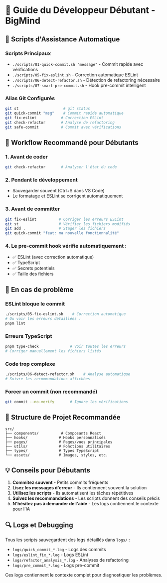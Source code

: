 # 🚀 Guide du Développeur Débutant - BigMind

## 🎯 Scripts d'Assistance Automatique

### Scripts Principaux

- `./scripts/01-quick-commit.sh "message"` - Commit rapide avec vérifications
- `./scripts/05-fix-eslint.sh` - Correction automatique ESLint
- `./scripts/06-detect-refactor.sh` - Détection de refactoring nécessaire
- `./scripts/07-smart-pre-commit.sh` - Hook pre-commit intelligent

### Alias Git Configurés

```bash
git st                    # git status
git quick-commit "msg"    # Commit rapide automatique
git fix-eslint           # Correction ESLint
git check-refactor       # Analyse de refactoring
git safe-commit          # Commit avec vérifications
```

## 🔧 Workflow Recommandé pour Débutants

### 1. Avant de coder

```bash
git check-refactor       # Analyser l'état du code
```

### 2. Pendant le développement

- Sauvegarder souvent (Ctrl+S dans VS Code)
- Le formatage et ESLint se corrigent automatiquement

### 3. Avant de committer

```bash
git fix-eslint          # Corriger les erreurs ESLint
git st                  # Vérifier les fichiers modifiés
git add .               # Stager les fichiers
git quick-commit "feat: ma nouvelle fonctionnalité"
```

### 4. Le pre-commit hook vérifie automatiquement :

- ✅ ESLint (avec correction automatique)
- ✅ TypeScript
- ✅ Secrets potentiels
- ✅ Taille des fichiers

## 🚨 En cas de problème

### ESLint bloque le commit

```bash
./scripts/05-fix-eslint.sh    # Correction automatique
# Ou voir les erreurs détaillées :
pnpm lint
```

### Erreurs TypeScript

```bash
pnpm type-check              # Voir toutes les erreurs
# Corriger manuellement les fichiers listés
```

### Code trop complexe

```bash
./scripts/06-detect-refactor.sh    # Analyse automatique
# Suivre les recommandations affichées
```

### Forcer un commit (non recommandé)

```bash
git commit --no-verify       # Ignore les vérifications
```

## 📁 Structure de Projet Recommandée

```
src/
├── components/          # Composants React
├── hooks/              # Hooks personnalisés
├── pages/              # Pages/vues principales
├── utils/              # Fonctions utilitaires
├── types/              # Types TypeScript
└── assets/             # Images, styles, etc.
```

## 💡 Conseils pour Débutants

1. **Commitez souvent** - Petits commits fréquents
2. **Lisez les messages d'erreur** - Ils contiennent souvent la solution
3. **Utilisez les scripts** - Ils automatisent les tâches répétitives
4. **Suivez les recommandations** - Les scripts donnent des conseils précis
5. **N'hésitez pas à demander de l'aide** - Les logs contiennent le contexte pour l'IA

## 🔍 Logs et Debugging

Tous les scripts sauvegardent des logs détaillés dans `logs/` :

- `logs/quick_commit_*.log` - Logs des commits
- `logs/eslint_fix_*.log` - Logs ESLint
- `logs/refactor_analysis_*.log` - Analyses de refactoring
- `logs/pre_commit_*.log` - Logs pre-commit

Ces logs contiennent le contexte complet pour diagnostiquer les problèmes.
